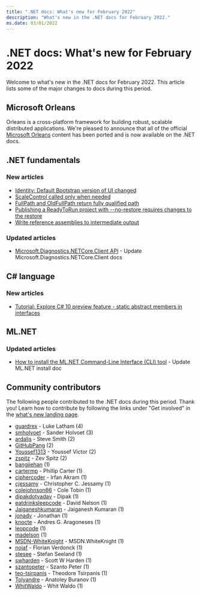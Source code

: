 ```yaml
---
title: ".NET docs: What's new for February 2022"
description: "What's new in the .NET docs for February 2022."
ms.date: 03/01/2022
---
```


# .NET docs: What's new for February 2022

Welcome to what's new in the .NET docs for February 2022. This article lists some of the major changes to docs during this period.

## Microsoft Orleans

Orleans is a cross-platform framework for building robust, scalable distributed applications. We're pleased to announce that all of the official [Microsoft Orleans](/dotnet/orleans) content has been ported and is now available on the .NET docs.

## .NET fundamentals

### New articles

- [Identity: Default Bootstrap version of UI changed](../core/compatibility/aspnet-core/6.0/identity-bootstrap4-to-5.md)
- [ScaleControl called only when needed](../core/compatibility/windows-forms/6.0/optimize-scalecontrol-calls.md)
- [FullPath and OldFullPath return fully qualified path](../core/compatibility/core-libraries/7.0/filesystemeventargs-fullpath.md)
- [Publishing a ReadyToRun project with --no-restore requires changes to the restore](../core/compatibility/sdk/6.0/publish-readytorun-requires-restore-change.md)
- [Write reference assemblies to intermediate output](../core/compatibility/sdk/6.0/write-reference-assemblies-to-obj.md)

### Updated articles

- [Microsoft.Diagnostics.NETCore.Client API](../core/diagnostics/microsoft-diagnostics-netcore-client.md) - Update Microsoft.Diagnostics.NETCore.Client docs

## C# language

### New articles

- [Tutorial: Explore C# 10 preview feature - static abstract members in interfaces](../csharp/whats-new/tutorials/static-abstract-interface-methods.md)

## ML.NET

### Updated articles

- [How to install the ML.NET Command-Line Interface (CLI) tool](../machine-learning/how-to-guides/install-ml-net-cli.md) - Update ML.NET install doc

## Community contributors

The following people contributed to the .NET docs during this period. Thank you! Learn how to contribute by following the links under "Get involved" in the [what's new landing page](index.yml).

- [guardrex](https://github.com/guardrex) - Luke Latham (4)
- [smholvoet](https://github.com/smholvoet) - Sander Holvoet (3)
- [ardalis](https://github.com/ardalis) - Steve Smith (2)
- [GitHubPang](https://github.com/GitHubPang) (2)
- [Youssef1313](https://github.com/Youssef1313) - Youssef Victor (2)
- [zspitz](https://github.com/zspitz) - Zev Spitz (2)
- [bangjiehan](https://github.com/bangjiehan) (1)
- [cartermp](https://github.com/cartermp) - Phillip Carter (1)
- [ciphercoder](https://github.com/ciphercoder) - Irfan Akram  (1)
- [cjessamy](https://github.com/cjessamy) - Christopher C. Jessamy (1)
- [colejohnson66](https://github.com/colejohnson66) - Cole Tobin (1)
- [dipakdotyadav](https://github.com/dipakdotyadav) - Dipak (1)
- [eatdrinksleepcode](https://github.com/eatdrinksleepcode) - David Nelson (1)
- [Jaiganeshkumaran](https://github.com/Jaiganeshkumaran) - Jaiganesh Kumaran (1)
- [jonadv](https://github.com/jonadv) - Jonathan (1)
- [knocte](https://github.com/knocte) - Andres G. Aragoneses (1)
- [leopcode](https://github.com/leopcode) (1)
- [madelson](https://github.com/madelson) (1)
- [MSDN-WhiteKnight](https://github.com/MSDN-WhiteKnight) - MSDN.WhiteKnight (1)
- [nojaf](https://github.com/nojaf) - Florian Verdonck (1)
- [stesee](https://github.com/stesee) - Stefan Seeland (1)
- [swharden](https://github.com/swharden) - Scott W Harden (1)
- [szantopeter](https://github.com/szantopeter) - Szanto Peter (1)
- [teo-tsirpanis](https://github.com/teo-tsirpanis) - Theodore Tsirpanis (1)
- [Tolyandre](https://github.com/Tolyandre) - Anatoley Buranov (1)
- [WhitWaldo](https://github.com/WhitWaldo) - Whit Waldo (1)
